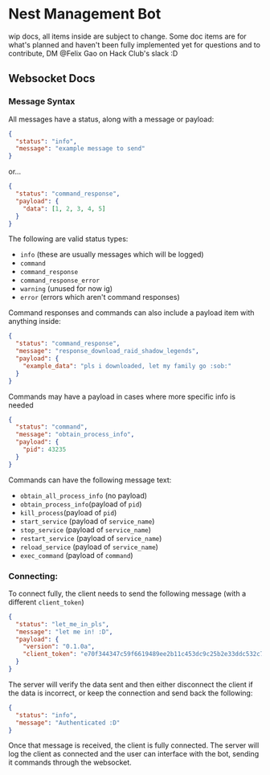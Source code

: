 # Nest Management Bot
wip docs, all items inside are subject to change. Some doc items are for what's planned and haven't been fully implemented yet
for questions and to contribute, DM @Felix Gao on Hack Club's slack :D

## Websocket Docs
### Message Syntax
All messages have a status, along with a message or payload:
```json
{
  "status": "info",
  "message": "example message to send"
}
```
or...
```json
{
  "status": "command_response",
  "payload": {
    "data": [1, 2, 3, 4, 5]
  }
}
```

The following are valid status types:
- `info` (these are usually messages which will be logged)
- `command`
- `command_response`
- `command_response_error`
- `warning` (unused for now ig)
- `error` (errors which aren't command responses)

Command responses and commands can also include a payload item with anything inside:
```json
{
  "status": "command_response",
  "message": "response_download_raid_shadow_legends",
  "payload": {
    "example_data": "pls i downloaded, let my family go :sob:"
  }
}
```

Commands may have a payload in cases where more specific info is needed
```json
{
  "status": "command",
  "message": "obtain_process_info",
  "payload": {
    "pid": 43235
  }
}
```

Commands can have the following message text:
- `obtain_all_process_info` (no payload)
- `obtain_process_info`(payload of `pid`)
- `kill_process`(payload of `pid`)
- `start_service` (payload of `service_name`)
- `stop_service` (payload of `service_name`)
- `restart_service` (payload of `service_name`)
- `reload_service` (payload of `service_name`)
- `exec_command` (payload of `command`)

### Connecting:
To connect fully, the client needs to send the following message (with a different `client_token`)
```json
{
  "status": "let_me_in_pls",
  "message": "let me in! :D",
  "payload": {
    "version": "0.1.0a",
    "client_token": "e70f344347c59f6619489ee2b11c453dc9c25b2e33ddc532c73ebbc0b2b4684f.ddc69770"
  }
}
```

The server will verify the data sent and then either disconnect the client if the data is incorrect, or keep the connection and send back the following:
```json
{
  "status": "info",
  "message": "Authenticated :D"
}
```
Once that message is received, the client is fully connected. The server will log the client as connected and the user can interface with the bot, sending it commands through the websocket.
